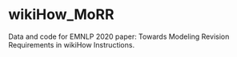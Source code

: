 # wikiHow_MoRR
Data and code for EMNLP 2020 paper: Towards Modeling Revision Requirements in wikiHow Instructions.
